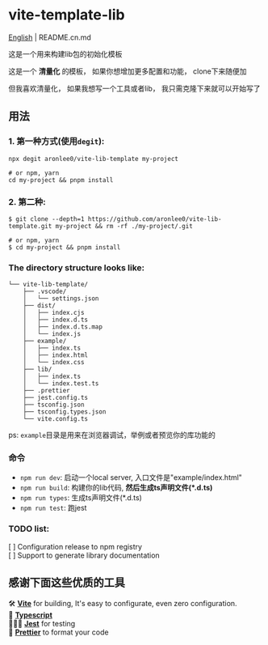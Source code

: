 # vite-template-lib

[English](README.md) | README.cn.md

这是一个用来构建lib包的初始化模板

这是一个 **清量化** 的模板， 如果你想增加更多配置和功能， clone下来随便加

但我喜欢清量化， 如果我想写一个工具或者lib， 我只需克隆下来就可以开始写了

## 用法

### 1. 第一种方式(使用`degit`):

```shell
npx degit aronlee0/vite-lib-template my-project

# or npm, yarn
cd my-project && pnpm install
```

### 2. 第二种:

```shell
$ git clone --depth=1 https://github.com/aronlee0/vite-lib-template.git my-project && rm -rf ./my-project/.git

# or npm, yarn
$ cd my-project && pnpm install
```

### The directory structure looks like:

```shell
└── vite-lib-template/
    ├── .vscode/
    │   └── settings.json
    ├── dist/
    │   ├── index.cjs
    │   ├── index.d.ts
    │   ├── index.d.ts.map
    │   └── index.js
    ├── example/
    │   ├── index.ts
    │   ├── index.html
    │   └── index.css
    ├── lib/
    │   ├── index.ts
    │   └── index.test.ts
    ├── .prettier
    ├── jest.config.ts
    ├── tsconfig.json
    ├── tsconfig.types.json
    └── vite.config.ts
```

ps: `example`目录是用来在浏览器调试，举例或者预览你的库功能的

### 命令

- `npm run dev`: 启动一个local server, 入口文件是"example/index.html"
- `npm run build`: 构建你的lib代码, **然后生成ts声明文件(\*.d.ts)**
- `npm run types`: 生成ts声明文件(\*.d.ts)
- `npm run test`: 跑jest

### TODO list:

[ ] Configuration release to npm registry  
[ ] Support to generate library documentation

## 感谢下面这些优质的工具

🛠 [**Vite**](https://vite.dev/) for building, It's easy to configurate, even zero configuration.  
🎸 [**Typescript**](https://www.typescriptlang.org/)  
👩🏼‍🚒 [**Jest**](https://jestjs.io/) for testing  
💅 [**Prettier**](https://prettier.io/) to format your code
